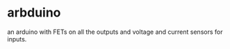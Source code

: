 arbduino
========

an arduino with FETs on all the outputs and voltage and current sensors for inputs.